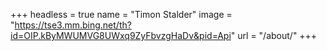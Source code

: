 +++
headless = true
name = "Timon Stalder"
image = "https://tse3.mm.bing.net/th?id=OIP.kByMWUMVG8UWxq9ZyFbvzgHaDv&pid=Api"
url = "/about/"
+++
